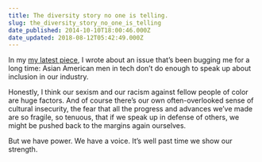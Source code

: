 ```yaml
---
title: The diversity story no one is telling.
slug: the_diversity_story_no_one_is_telling
date_published: 2014-10-10T18:00:46.000Z
date_updated: 2018-08-12T05:42:49.000Z
---
```


In my [my latest piece](/2014/10/10/its_time_to_stop_being_the_model_minority/), I wrote about an issue that’s been bugging me for a long time: Asian American men in tech don’t do enough to speak up about inclusion in our industry.

Honestly, I think our sexism and our racism against fellow people of color are huge factors. And of course there’s our own often-overlooked sense of cultural insecurity, the fear that all the progress and advances we’ve made are so fragile, so tenuous, that if we speak up in defense of others, we might be pushed back to the margins again ourselves.

But we have power. We have a voice. It’s well past time we show our strength.

